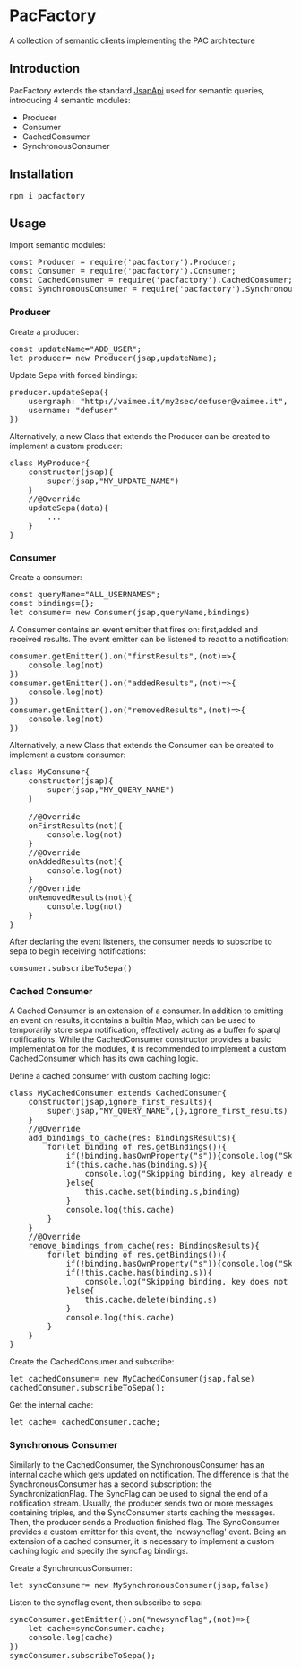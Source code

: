 # PacFactory
A collection of semantic clients implementing the PAC architecture

## Introduction
PacFactory extends the standard [JsapApi](https://github.com/arces-wot/SEPA-js) used for semantic queries, introducing 4 semantic modules: 
- Producer
- Consumer
- CachedConsumer
- SynchronousConsumer

## Installation
<pre>
npm i pacfactory
</pre>

## Usage
Import semantic modules:
<pre>
const Producer = require('pacfactory').Producer;
const Consumer = require('pacfactory').Consumer;
const CachedConsumer = require('pacfactory').CachedConsumer;
const SynchronousConsumer = require('pacfactory').SynchronousConsumer;
</pre>

### Producer
Create a producer:
<pre>
const updateName="ADD_USER";
let producer= new Producer(jsap,updateName);
</pre>

Update Sepa with forced bindings:
<pre>
producer.updateSepa({
    usergraph: "http://vaimee.it/my2sec/defuser@vaimee.it",
    username: "defuser"
})
</pre>
Alternatively, a new Class that extends the Producer can be created to implement a custom producer:
<pre>
class MyProducer{
    constructor(jsap){
        super(jsap,"MY_UPDATE_NAME")
    }
    //@Override
    updateSepa(data){
        ...
    }
}
</pre>

### Consumer
Create a consumer:
<pre>
const queryName="ALL_USERNAMES";
const bindings={};
let consumer= new Consumer(jsap,queryName,bindings)
</pre>

A Consumer contains an event emitter that fires on: first,added and received results. The event emitter can be listened to react to a notification:
<pre>
consumer.getEmitter().on("firstResults",(not)=>{
    console.log(not)
})
consumer.getEmitter().on("addedResults",(not)=>{
    console.log(not)
})
consumer.getEmitter().on("removedResults",(not)=>{
    console.log(not)
})
</pre>

Alternatively, a new Class that extends the Consumer can be created to implement a custom consumer:
<pre>
class MyConsumer{
    constructor(jsap){
        super(jsap,"MY_QUERY_NAME")
    }

    //@Override
    onFirstResults(not){
        console.log(not)
    }
    //@Override
    onAddedResults(not){
        console.log(not)
    }
    //@Override
    onRemovedResults(not){
        console.log(not)
    }
}
</pre>


After declaring the event listeners, the consumer needs to subscribe to sepa to begin receiving notifications:
<pre>
consumer.subscribeToSepa()
</pre>

### Cached Consumer
A Cached Consumer is an extension of a consumer. In addition to emitting an event on results, it contains a builtin Map, which can be used to temporarily store sepa notification, effectively acting as a buffer fo sparql notifications.
While the CachedConsumer constructor provides a basic implementation for the modules, it is recommended to implement a custom CachedConsumer which has its own caching logic.

Define a cached consumer with custom caching logic:
<pre>
class MyCachedConsumer extends CachedConsumer{
    constructor(jsap,ignore_first_results){
        super(jsap,"MY_QUERY_NAME",{},ignore_first_results)
    }
    //@Override
    add_bindings_to_cache(res: BindingsResults){
        for(let binding of res.getBindings()){
            if(!binding.hasOwnProperty("s")){console.log("Skipping binding, no 's' key detected"); continue}
            if(this.cache.has(binding.s)){
                console.log("Skipping binding, key already exists");
            }else{
                this.cache.set(binding.s,binding)
            }
            console.log(this.cache)
        }
    }
    //@Override
    remove_bindings_from_cache(res: BindingsResults){
        for(let binding of res.getBindings()){
            if(!binding.hasOwnProperty("s")){console.log("Skipping binding, no 's' key detected"); continue}
            if(!this.cache.has(binding.s)){
                console.log("Skipping binding, key does not exist");
            }else{
                this.cache.delete(binding.s)
            }
            console.log(this.cache)
        }
    }
}
</pre>

Create the CachedConsumer and subscribe:
<pre>
let cachedConsumer= new MyCachedConsumer(jsap,false)
cachedConsumer.subscribeToSepa();
</pre>

Get the internal cache:
<pre>
let cache= cachedConsumer.cache;
</pre>

### Synchronous Consumer
Similarly to the CachedConsumer, the SynchronousConsumer has an internal cache which gets updated on notification.
The difference is that the SynchronousConsumer has a second subscription: the SynchronizationFlag. 
The SyncFlag can be used to signal the end of a notification stream. Usually, the producer sends two or more messages containing triples, and the SyncConsumer starts caching the messages. Then, the producer sends a Production finished flag. The SyncConsumer provides a custom emitter for this event, the 'newsyncflag' event. 
Being an extension of a cached consumer, it is necessary to implement a custom caching logic and specify the syncflag bindings.

Create a SynchronousConsumer:
<pre>
let syncConsumer= new MySynchronousConsumer(jsap,false)
</pre>

Listen to the syncflag event, then subscribe to sepa:
<pre>
syncConsumer.getEmitter().on("newsyncflag",(not)=>{
    let cache=syncConsumer.cache;
    console.log(cache)
})
syncConsumer.subscribeToSepa();
</pre>
